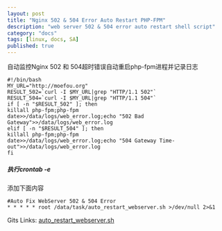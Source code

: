 ```yaml
---
layout: post
title: "Nginx 502 & 504 Error Auto Restart PHP-FPM"
description: "web server 502 & 504 error auto restart shell script"
category: "docs"
tags: [linux, docs, SA]
published: true
---
```


自动监控Nginx 502 和 504超时错误自动重启php-fpm进程并记录日志

    #!/bin/bash
    MY_URL="http://moefou.org"
    RESULT_502=`curl -I $MY_URL|grep "HTTP/1.1 502"`
    RESULT_504=`curl -I $MY_URL|grep "HTTP/1.1 504"`
    if [ -n "$RESULT_502" ]; then
    killall php-fpm;php-fpm
    date>>/data/logs/web_error.log;echo "502 Bad Gateway">>/data/logs/web_error.log
    elif [ -n "$RESULT_504" ]; then
    killall php-fpm;php-fpm
    date>>/data/logs/web_error.log;echo "504 Gateway Time-out">>/data/logs/web_error.log
    fi

##### 执行crontab -e
添加下面内容

    #Auto Fix WebServer 502 & 504 Error
    * * * * * root /data/task/auto_restart_webserver.sh >/dev/null 2>&1
    
Gits Links: [auto_restart_webserver.sh](https://gist.github.com/4378447)